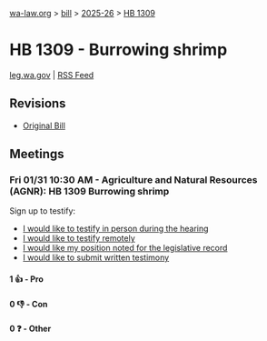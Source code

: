 [wa-law.org](/) > [bill](/bill/) > [2025-26](/bill/2025-26/) > [HB 1309](/bill/2025-26/hb/1309/)

# HB 1309 - Burrowing shrimp
[leg.wa.gov](https://app.leg.wa.gov/billsummary?BillNumber=1309&Year=2025&Initiative=false) | [RSS Feed](./rss.xml)

## Revisions
* [Original Bill](1/)

## Meetings
### Fri 01/31 10:30 AM - Agriculture and Natural Resources (AGNR): HB 1309 Burrowing shrimp
Sign up to testify:
* [I would like to testify in person during the hearing](https://app.leg.wa.gov/csi/Testifier/Add?chamber=House&mId=32545&aId=161927&caId=25166&tId=1)
* [I would like to testify remotely](https://app.leg.wa.gov/csi/Testifier/Add?chamber=House&mId=32545&aId=161927&caId=25166&tId=2)
* [I would like my position noted for the legislative record](https://app.leg.wa.gov/csi/Testifier/Add?chamber=House&mId=32545&aId=161927&caId=25166&tId=3)
* [I would like to submit written testimony](https://app.leg.wa.gov/csi/Testifier/Add?chamber=House&mId=32545&aId=161927&caId=25166&tId=4)

#### 1 👍 - Pro

#### 0 👎 - Con

#### 0 ❓ - Other
